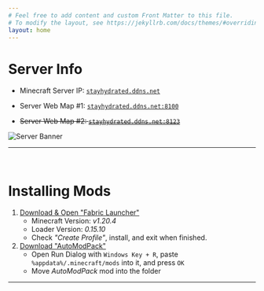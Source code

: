 ```yaml
---
# Feel free to add content and custom Front Matter to this file.
# To modify the layout, see https://jekyllrb.com/docs/themes/#overriding-theme-defaults
layout: home
---
```


# Server Info 

- Minecraft Server IP: [`stayhydrated.ddns.net`](https://api.loohpjames.com/serverbanner.png?ip=stayhydrated.ddns.net)

- Server Web Map #1: [`stayhydrated.ddns.net:8100`](http://stayhydrated.ddns.net:8100)

- ~~Server Web Map #2: [`stayhydrated.ddns.net:8123`](http://stayhydrated.ddns.net:8123)~~

![Server Banner](https://api.loohpjames.com/serverbanner.png?ip=stayhydrated.ddns.net)

---
<br>

# Installing Mods

1. [Download & Open "Fabric Launcher"](https://maven.fabricmc.net/net/fabricmc/fabric-installer/1.0.1/fabric-installer-1.0.1.exe)
    - Minecraft Version: *v1.20.4*
    - Loader Version: *0.15.10*
    - Check *"Create Profile"*, install, and exit when finished.
2. [Download "AutoModPack"](https://cdn.modrinth.com/data/k68glP2e/versions/1ZPaL1PB/automodpack-fabric-4.0.0-beta1-1.20.4.jar)
    - Open Run Dialog with ```Windows Key + R```, paste ```%appdata%/.minecraft/mods``` into it, and press ```OK```
    - Move *AutoModPack* mod into the folder


---
<br>